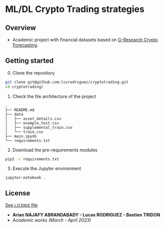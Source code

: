 # ML/DL Crypto Trading strategies

## Overview

- Academic project with financial datasets based on [G-Research Crypto Forecasting](https://www.kaggle.com/competitions/g-research-crypto-forecasting).


## Getting started

0. Clone the repository
```bash
git clone git@github.com:lcsrodriguez/cryptotrading.git
cd cryptotrading/
```

1. Check the file architecture of the project
```
.
├── README.md
├── data
│   ├── asset_details.csv
│   ├── example_test.csv
│   ├── supplemental_train.csv
│   └── train.csv
├── main.ipynb
└── requirements.txt
```

2. Download the pre-requirements modules
```bash
pip3 -r requirements.txt
```

3. Execute the Jupyter environment
```
jupyter-notebook .
```

## License

[See `LICENSE` file]()

- **Arian NAJAFY ABRANDABADY - Lucas RODRIGUEZ - Bastien TRIDON**
- *Academic works (March - April 2023)*